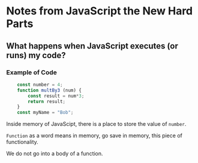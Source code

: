 # Notes from JavaScript the New Hard Parts

## What happens when JavaScript executes (or runs) my code?

### Example of Code
```js
    const number = 4;
    function multBy3 (num) {
        const result = num*3;
        return result;
    }
    const myName = "Bob";
```
Inside memory of JavaScipt, there is a place to store the value of `number`.

`Function` as a word means in memory, go save in memory, this piece of functionality.

We do not go into a body of a function.

